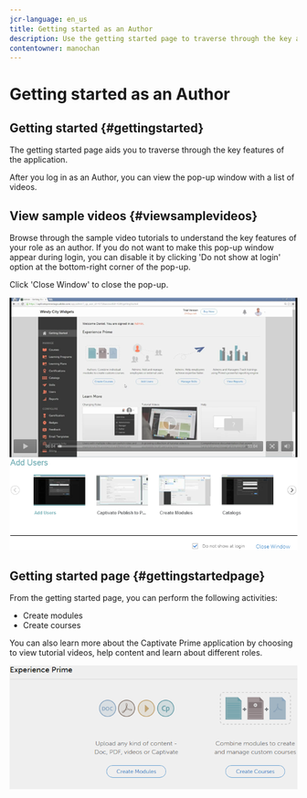 ```yaml
---
jcr-language: en_us
title: Getting started as an Author
description: Use the getting started page to traverse through the key authoring features of Adobe Learning Manager.
contentowner: manochan
---
```



# Getting started as an Author

## Getting started {#gettingstarted}

The getting started page aids you to traverse through the key features of the application.  
  
After you log in as an Author, you can view the pop-up window with a list of videos.

## View sample videos {#viewsamplevideos}

Browse through the sample video tutorials to understand the key features of your role as an author. If you do not want to make this pop-up window appear during login, you can disable it by clicking 'Do not show at login' option at the bottom-right corner of the pop-up.

Click 'Close Window' to close the pop-up.

![](assets/welcome-videos.png)

## Getting started page {#gettingstartedpage}

From the getting started page, you can perform the following activities:

* Create modules
* Create courses

You can also learn more about the Captivate Prime application by choosing to view tutorial videos, help content and learn about different roles.

![](assets/author-experienceprime.png)

